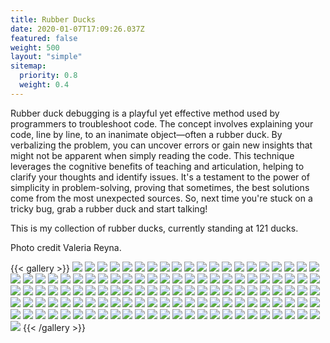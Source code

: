 ```yaml
---
title: Rubber Ducks
date: 2020-01-07T17:09:26.037Z
featured: false
weight: 500
layout: "simple"
sitemap:
  priority: 0.8
  weight: 0.4
---
```


Rubber duck debugging is a playful yet effective method used by programmers to
troubleshoot code. The concept involves explaining your code, line by line, to
an inanimate object—often a rubber duck. By verbalizing the problem, you can
uncover errors or gain new insights that might not be apparent when simply
reading the code. This technique leverages the cognitive benefits of teaching
and articulation, helping to clarify your thoughts and identify issues. It's a
testament to the power of simplicity in problem-solving, proving that sometimes,
the best solutions come from the most unexpected sources. So, next time you're
stuck on a tricky bug, grab a rubber duck and start talking!

This is my collection of rubber ducks, currently standing at 121 ducks.

Photo credit Valeria Reyna.

{{< gallery >}}
<img src="/ducks/IMG_1584.JPEG" class="grid-w50 md:grid-w33 xl:grid-w25" />
<img src="/ducks/IMG_1585.JPEG" class="grid-w50 md:grid-w33 xl:grid-w25" />
<img src="/ducks/IMG_1586.JPEG" class="grid-w50 md:grid-w33 xl:grid-w25" />
<img src="/ducks/IMG_1587.JPEG" class="grid-w50 md:grid-w33 xl:grid-w25" />
<img src="/ducks/IMG_1588.JPEG" class="grid-w50 md:grid-w33 xl:grid-w25" />
<img src="/ducks/IMG_1589.JPEG" class="grid-w50 md:grid-w33 xl:grid-w25" />
<img src="/ducks/IMG_1590.JPEG" class="grid-w50 md:grid-w33 xl:grid-w25" />
<img src="/ducks/IMG_1591.JPEG" class="grid-w50 md:grid-w33 xl:grid-w25" />
<img src="/ducks/IMG_1592.JPEG" class="grid-w50 md:grid-w33 xl:grid-w25" />
<img src="/ducks/IMG_1593.JPEG" class="grid-w50 md:grid-w33 xl:grid-w25" />
<img src="/ducks/IMG_1594.JPEG" class="grid-w50 md:grid-w33 xl:grid-w25" />
<img src="/ducks/IMG_1595.JPEG" class="grid-w50 md:grid-w33 xl:grid-w25" />
<img src="/ducks/IMG_1596.JPEG" class="grid-w50 md:grid-w33 xl:grid-w25" />
<img src="/ducks/IMG_1597.JPEG" class="grid-w50 md:grid-w33 xl:grid-w25" />
<img src="/ducks/IMG_1598.JPEG" class="grid-w50 md:grid-w33 xl:grid-w25" />
<img src="/ducks/IMG_1599.JPEG" class="grid-w50 md:grid-w33 xl:grid-w25" />
<img src="/ducks/IMG_1600.JPEG" class="grid-w50 md:grid-w33 xl:grid-w25" />
<img src="/ducks/IMG_1601.JPEG" class="grid-w50 md:grid-w33 xl:grid-w25" />
<img src="/ducks/IMG_1602.JPEG" class="grid-w50 md:grid-w33 xl:grid-w25" />
<img src="/ducks/IMG_1604.JPEG" class="grid-w50 md:grid-w33 xl:grid-w25" />
<img src="/ducks/IMG_1605.JPEG" class="grid-w50 md:grid-w33 xl:grid-w25" />
<img src="/ducks/IMG_1606.JPEG" class="grid-w50 md:grid-w33 xl:grid-w25" />
<img src="/ducks/IMG_1607.JPEG" class="grid-w50 md:grid-w33 xl:grid-w25" />
<img src="/ducks/IMG_1608.JPEG" class="grid-w50 md:grid-w33 xl:grid-w25" />
<img src="/ducks/IMG_1609.JPEG" class="grid-w50 md:grid-w33 xl:grid-w25" />
<img src="/ducks/IMG_1610.JPEG" class="grid-w50 md:grid-w33 xl:grid-w25" />
<img src="/ducks/IMG_1611.JPEG" class="grid-w50 md:grid-w33 xl:grid-w25" />
<img src="/ducks/IMG_1612.JPEG" class="grid-w50 md:grid-w33 xl:grid-w25" />
<img src="/ducks/IMG_1613.JPEG" class="grid-w50 md:grid-w33 xl:grid-w25" />
<img src="/ducks/IMG_1614.JPEG" class="grid-w50 md:grid-w33 xl:grid-w25" />
<img src="/ducks/IMG_1615.JPEG" class="grid-w50 md:grid-w33 xl:grid-w25" />
<img src="/ducks/IMG_1616.JPEG" class="grid-w50 md:grid-w33 xl:grid-w25" />
<img src="/ducks/IMG_1617.JPEG" class="grid-w50 md:grid-w33 xl:grid-w25" />
<img src="/ducks/IMG_1618.JPEG" class="grid-w50 md:grid-w33 xl:grid-w25" />
<img src="/ducks/IMG_1619.JPEG" class="grid-w50 md:grid-w33 xl:grid-w25" />
<img src="/ducks/IMG_1620.JPEG" class="grid-w50 md:grid-w33 xl:grid-w25" />
<img src="/ducks/IMG_1621.JPEG" class="grid-w50 md:grid-w33 xl:grid-w25" />
<img src="/ducks/IMG_1622.JPEG" class="grid-w50 md:grid-w33 xl:grid-w25" />
<img src="/ducks/IMG_1623.JPEG" class="grid-w50 md:grid-w33 xl:grid-w25" />
<img src="/ducks/IMG_1624.JPEG" class="grid-w50 md:grid-w33 xl:grid-w25" />
<img src="/ducks/IMG_1625.JPEG" class="grid-w50 md:grid-w33 xl:grid-w25" />
<img src="/ducks/IMG_1626.JPEG" class="grid-w50 md:grid-w33 xl:grid-w25" />
<img src="/ducks/IMG_1627.JPEG" class="grid-w50 md:grid-w33 xl:grid-w25" />
<img src="/ducks/IMG_1628.JPEG" class="grid-w50 md:grid-w33 xl:grid-w25" />
<img src="/ducks/IMG_1629.JPEG" class="grid-w50 md:grid-w33 xl:grid-w25" />
<img src="/ducks/IMG_1630.JPEG" class="grid-w50 md:grid-w33 xl:grid-w25" />
<img src="/ducks/IMG_1631.JPEG" class="grid-w50 md:grid-w33 xl:grid-w25" />
<img src="/ducks/IMG_1632.JPEG" class="grid-w50 md:grid-w33 xl:grid-w25" />
<img src="/ducks/IMG_1633.JPEG" class="grid-w50 md:grid-w33 xl:grid-w25" />
<img src="/ducks/IMG_1634.JPEG" class="grid-w50 md:grid-w33 xl:grid-w25" />
<img src="/ducks/IMG_1635.JPEG" class="grid-w50 md:grid-w33 xl:grid-w25" />
<img src="/ducks/IMG_1636.JPEG" class="grid-w50 md:grid-w33 xl:grid-w25" />
<img src="/ducks/IMG_1638.JPEG" class="grid-w50 md:grid-w33 xl:grid-w25" />
<img src="/ducks/IMG_1639.JPEG" class="grid-w50 md:grid-w33 xl:grid-w25" />
<img src="/ducks/IMG_1640.JPEG" class="grid-w50 md:grid-w33 xl:grid-w25" />
<img src="/ducks/IMG_1641.JPEG" class="grid-w50 md:grid-w33 xl:grid-w25" />
<img src="/ducks/IMG_1642.JPEG" class="grid-w50 md:grid-w33 xl:grid-w25" />
<img src="/ducks/IMG_1643.JPEG" class="grid-w50 md:grid-w33 xl:grid-w25" />
<img src="/ducks/IMG_1644.JPEG" class="grid-w50 md:grid-w33 xl:grid-w25" />
<img src="/ducks/IMG_1645.JPEG" class="grid-w50 md:grid-w33 xl:grid-w25" />
<img src="/ducks/IMG_1646.JPEG" class="grid-w50 md:grid-w33 xl:grid-w25" />
<img src="/ducks/IMG_1647.JPEG" class="grid-w50 md:grid-w33 xl:grid-w25" />
<img src="/ducks/IMG_1648.JPEG" class="grid-w50 md:grid-w33 xl:grid-w25" />
<img src="/ducks/IMG_1649.JPEG" class="grid-w50 md:grid-w33 xl:grid-w25" />
<img src="/ducks/IMG_1650.JPEG" class="grid-w50 md:grid-w33 xl:grid-w25" />
<img src="/ducks/IMG_1651.JPEG" class="grid-w50 md:grid-w33 xl:grid-w25" />
<img src="/ducks/IMG_1652.JPEG" class="grid-w50 md:grid-w33 xl:grid-w25" />
<img src="/ducks/IMG_1653.JPEG" class="grid-w50 md:grid-w33 xl:grid-w25" />
<img src="/ducks/IMG_1654.JPEG" class="grid-w50 md:grid-w33 xl:grid-w25" />
<img src="/ducks/IMG_1655.JPEG" class="grid-w50 md:grid-w33 xl:grid-w25" />
<img src="/ducks/IMG_1656.JPEG" class="grid-w50 md:grid-w33 xl:grid-w25" />
<img src="/ducks/IMG_1657.JPEG" class="grid-w50 md:grid-w33 xl:grid-w25" />
<img src="/ducks/IMG_1658.JPEG" class="grid-w50 md:grid-w33 xl:grid-w25" />
<img src="/ducks/IMG_1659.JPEG" class="grid-w50 md:grid-w33 xl:grid-w25" />
<img src="/ducks/IMG_1660.JPEG" class="grid-w50 md:grid-w33 xl:grid-w25" />
<img src="/ducks/IMG_1661.JPEG" class="grid-w50 md:grid-w33 xl:grid-w25" />
<img src="/ducks/IMG_1662.JPEG" class="grid-w50 md:grid-w33 xl:grid-w25" />
<img src="/ducks/IMG_1664.JPEG" class="grid-w50 md:grid-w33 xl:grid-w25" />
<img src="/ducks/IMG_1665.JPEG" class="grid-w50 md:grid-w33 xl:grid-w25" />
<img src="/ducks/IMG_1666.JPEG" class="grid-w50 md:grid-w33 xl:grid-w25" />
<img src="/ducks/IMG_1667.JPEG" class="grid-w50 md:grid-w33 xl:grid-w25" />
<img src="/ducks/IMG_1669.JPEG" class="grid-w50 md:grid-w33 xl:grid-w25" />
<img src="/ducks/IMG_1671.JPEG" class="grid-w50 md:grid-w33 xl:grid-w25" />
<img src="/ducks/IMG_1672.JPEG" class="grid-w50 md:grid-w33 xl:grid-w25" />
<img src="/ducks/IMG_1673.JPEG" class="grid-w50 md:grid-w33 xl:grid-w25" />
<img src="/ducks/IMG_1674.JPEG" class="grid-w50 md:grid-w33 xl:grid-w25" />
<img src="/ducks/IMG_1675.JPEG" class="grid-w50 md:grid-w33 xl:grid-w25" />
<img src="/ducks/IMG_1676.JPEG" class="grid-w50 md:grid-w33 xl:grid-w25" />
<img src="/ducks/IMG_1677.JPEG" class="grid-w50 md:grid-w33 xl:grid-w25" />
<img src="/ducks/IMG_1678.JPEG" class="grid-w50 md:grid-w33 xl:grid-w25" />
<img src="/ducks/IMG_1679.JPEG" class="grid-w50 md:grid-w33 xl:grid-w25" />
<img src="/ducks/IMG_1680.JPEG" class="grid-w50 md:grid-w33 xl:grid-w25" />
<img src="/ducks/IMG_1681.JPEG" class="grid-w50 md:grid-w33 xl:grid-w25" />
<img src="/ducks/IMG_1682.JPEG" class="grid-w50 md:grid-w33 xl:grid-w25" />
<img src="/ducks/IMG_1683.JPEG" class="grid-w50 md:grid-w33 xl:grid-w25" />
<img src="/ducks/IMG_1684.JPEG" class="grid-w50 md:grid-w33 xl:grid-w25" />
<img src="/ducks/IMG_1685.JPEG" class="grid-w50 md:grid-w33 xl:grid-w25" />
<img src="/ducks/IMG_1686.JPEG" class="grid-w50 md:grid-w33 xl:grid-w25" />
<img src="/ducks/IMG_1687.JPEG" class="grid-w50 md:grid-w33 xl:grid-w25" />
<img src="/ducks/IMG_1688.JPEG" class="grid-w50 md:grid-w33 xl:grid-w25" />
<img src="/ducks/IMG_1689.JPEG" class="grid-w50 md:grid-w33 xl:grid-w25" />
<img src="/ducks/IMG_1690.JPEG" class="grid-w50 md:grid-w33 xl:grid-w25" />
<img src="/ducks/IMG_1691.JPEG" class="grid-w50 md:grid-w33 xl:grid-w25" />
<img src="/ducks/IMG_1693.JPEG" class="grid-w50 md:grid-w33 xl:grid-w25" />
<img src="/ducks/IMG_1694.JPEG" class="grid-w50 md:grid-w33 xl:grid-w25" />
<img src="/ducks/IMG_1695.JPEG" class="grid-w50 md:grid-w33 xl:grid-w25" />
<img src="/ducks/IMG_1697.JPEG" class="grid-w50 md:grid-w33 xl:grid-w25" />
<img src="/ducks/IMG_1698.JPEG" class="grid-w50 md:grid-w33 xl:grid-w25" />
<img src="/ducks/IMG_1699.JPEG" class="grid-w50 md:grid-w33 xl:grid-w25" />
<img src="/ducks/IMG_1700.JPEG" class="grid-w50 md:grid-w33 xl:grid-w25" />
<img src="/ducks/IMG_1701.JPEG" class="grid-w50 md:grid-w33 xl:grid-w25" />
<img src="/ducks/IMG_1702.JPEG" class="grid-w50 md:grid-w33 xl:grid-w25" />
<img src="/ducks/IMG_1703.JPEG" class="grid-w50 md:grid-w33 xl:grid-w25" />
<img src="/ducks/IMG_1705.JPEG" class="grid-w50 md:grid-w33 xl:grid-w25" />
<img src="/ducks/IMG_1706.JPEG" class="grid-w50 md:grid-w33 xl:grid-w25" />
<img src="/ducks/IMG_1712.JPEG" class="grid-w50 md:grid-w33 xl:grid-w25" />
<img src="/ducks/IMG_1713.JPEG" class="grid-w50 md:grid-w33 xl:grid-w25" />
<img src="/ducks/IMG_1714.JPEG" class="grid-w50 md:grid-w33 xl:grid-w25" />
<img src="/ducks/IMG_1715.JPEG" class="grid-w50 md:grid-w33 xl:grid-w25" />
<img src="/ducks/IMG_1716.JPEG" class="grid-w50 md:grid-w33 xl:grid-w25" />
<img src="/ducks/IMG_1717.JPEG" class="grid-w50 md:grid-w33 xl:grid-w25" />
{{< /gallery >}}
